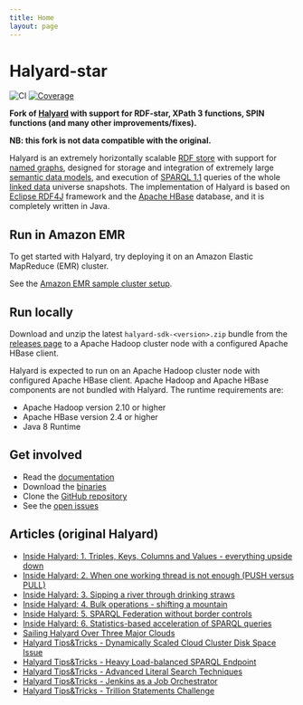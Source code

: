 ```yaml
---
title: Home
layout: page
---
```


<div class="jumbotron">

# Halyard-star

![CI](https://github.com/pulquero/Halyard/actions/workflows/ci.yml/badge.svg)
[![Coverage](https://codecov.io/github/pulquero/Halyard/coverage.svg?branch=latest)](https://codecov.io/gh/pulquero/Halyard/)

**Fork of [Halyard](https://github.com/Merck/Halyard) with support for RDF-star, XPath 3 functions, SPIN functions (and many other improvements/fixes).**

**NB: this fork is not data compatible with the original.**

</div>

<div>

Halyard is an extremely horizontally scalable [RDF store](https://en.wikipedia.org/wiki/Triplestore) with support for [named graphs](https://en.wikipedia.org/wiki/Named_graph), designed for storage and integration of extremely large [semantic data models](https://en.wikipedia.org/wiki/Semantic_data_model), and execution of [SPARQL 1.1](http://www.w3.org/TR/sparql11-query) queries of the whole [linked data](https://en.wikipedia.org/wiki/Linked_data) universe snapshots. The implementation of Halyard is based on [Eclipse RDF4J](http://rdf4j.org) framework and the [Apache HBase](http://hbase.apache.org) database, and it is completely written in Java.

</div>

<div class="row">
  <div class="col-md-4">

## Run in Amazon EMR

To get started with Halyard, try deploying it on an Amazon Elastic MapReduce (EMR) cluster.

See the [Amazon EMR sample cluster setup](getting-started.html#amazon-emr-sample-cluster-setup).

## Run locally

Download and unzip the latest `halyard-sdk-<version>.zip` bundle from the [releases page](https://github.com/pulquero/Halyard/releases) to a Apache Hadoop cluster node with a configured Apache HBase client.

Halyard is expected to run on an Apache Hadoop cluster node with configured Apache HBase client. Apache Hadoop and Apache HBase components are not bundled with Halyard. The runtime requirements are:

* Apache Hadoop version 2.10 or higher
* Apache HBase version 2.4 or higher
* Java 8 Runtime

</div>

<div class="col-md-4">

## Get involved

* Read the [documentation](https://pulquero.github.io/Halyard/getting-started.html)
* Download the [binaries](https://github.com/pulquero/Halyard/releases)
* Clone the [GitHub repository](https://github.com/pulquero/Halyard)
* See the [open issues](https://github.com/pulquero/Halyard/issues)

</div>

<div class="col-md-4">

## Articles (original Halyard)

* [Inside Halyard: 1. Triples, Keys, Columns and Values - everything upside down](https://www.linkedin.com/pulse/inside-halyard-1-triples-keys-columns-values-upside-adam-sotona)
* [Inside Halyard: 2. When one working thread is not enough (PUSH versus PULL)](https://www.linkedin.com/pulse/inside-halyard-2-when-one-working-thread-enough-push-versus-sotona)
* [Inside Halyard: 3. Sipping a river through drinking straws](https://www.linkedin.com/pulse/inside-halyard-3-sipping-river-through-drinking-straws-adam-sotona)
* [Inside Halyard: 4. Bulk operations - shifting a mountain](https://www.linkedin.com/pulse/inside-halyard-4-bulk-operations-shifting-mountain-adam-sotona)
* [Inside Halyard: 5. SPARQL Federation without border controls](https://www.linkedin.com/pulse/inside-halyard-5-sparql-federation-without-border-controls-sotona)
* [Inside Halyard: 6. Statistics-based acceleration of SPARQL queries](https://www.linkedin.com/pulse/inside-halyard-6-statistics-based-acceleration-sparql-adam-sotona)
* [Sailing Halyard Over Three Major Clouds](https://www.linkedin.com/pulse/sailing-halyard-over-three-major-clouds-adam-sotona/)
* [Halyard Tips&Tricks - Dynamically Scaled Cloud Cluster Disk Space Issue](https://www.linkedin.com/pulse/halyard-tipstricks-dynamically-scaled-cloud-cluster-adam-sotona)
* [Halyard Tips&Tricks - Heavy Load-balanced SPARQL Endpoint](https://www.linkedin.com/pulse/halyard-tipstricks-heavy-load-balanced-sparql-endpoint-adam-sotona)
* [Halyard Tips&Tricks - Advanced Literal Search Techniques](https://www.linkedin.com/pulse/halyard-tipstricks-advanced-literal-search-adam-sotona)
* [Halyard Tips&Tricks - Jenkins as a Job Orchestrator](https://www.linkedin.com/pulse/halyard-tipstricks-jenkins-job-orchestrator-adam-sotona)
* [Halyard Tips&Tricks - Trillion Statements Challenge](https://www.linkedin.com/pulse/halyard-tipstricks-trillion-statements-challenge-adam-sotona)

</div>
